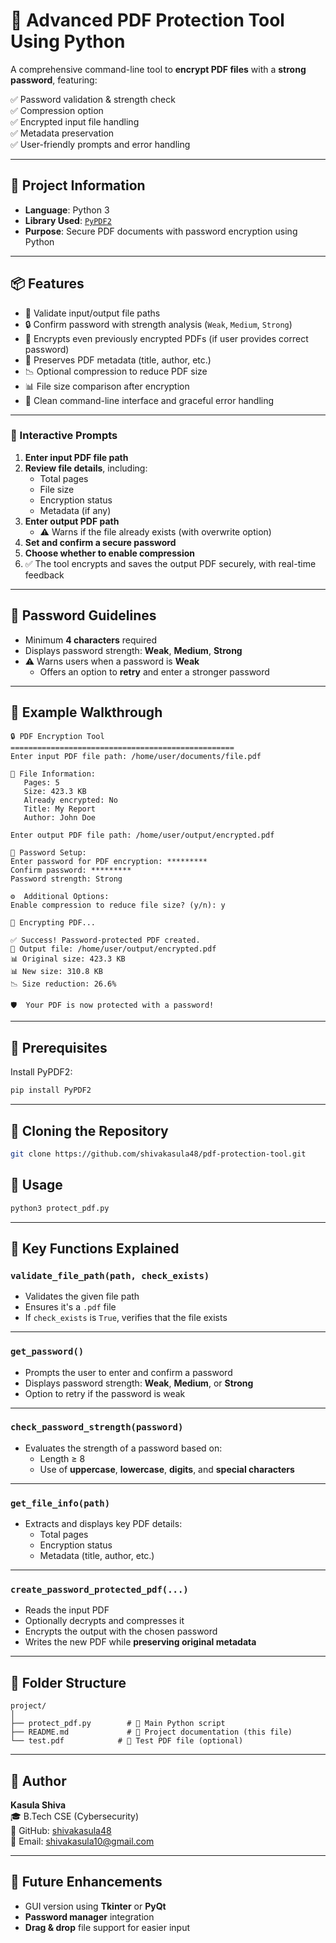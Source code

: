 # 🔐 Advanced PDF Protection Tool Using Python

A comprehensive command-line tool to **encrypt PDF files** with a **strong password**, featuring:

✅ Password validation & strength check  
✅ Compression option  
✅ Encrypted input file handling  
✅ Metadata preservation  
✅ User-friendly prompts and error handling

---

## 📁 Project Information
 
- **Language**: Python 3  
- **Library Used**: [`PyPDF2`](https://pypi.org/project/PyPDF2/)  
- **Purpose**: Secure PDF documents with password encryption using Python  

---

## 📦 Features

- 📌 Validate input/output file paths  
- 🔒 Confirm password with strength analysis (`Weak`, `Medium`, `Strong`)  
- 🔁 Encrypts even previously encrypted PDFs (if user provides correct password)  
- 📄 Preserves PDF metadata (title, author, etc.)  
- 📉 Optional compression to reduce PDF size  
- 📊 File size comparison after encryption  
- 🧼 Clean command-line interface and graceful error handling  

---

### 🧭 Interactive Prompts

1. **Enter input PDF file path**  
2. **Review file details**, including:
   - Total pages  
   - File size  
   - Encryption status  
   - Metadata (if any)  
3. **Enter output PDF path**  
   - ⚠️ Warns if the file already exists (with overwrite option)  
4. **Set and confirm a secure password**  
5. **Choose whether to enable compression**  
6. ✅ The tool encrypts and saves the output PDF securely, with real-time feedback


---

## 🔑 Password Guidelines

- Minimum **4 characters** required
- Displays password strength: **Weak**, **Medium**, **Strong**
- ⚠️ Warns users when a password is **Weak**
  - Offers an option to **retry** and enter a stronger password

---

## 📌 Example Walkthrough

```
🔒 PDF Encryption Tool
==================================================
Enter input PDF file path: /home/user/documents/file.pdf

📄 File Information:
   Pages: 5
   Size: 423.3 KB
   Already encrypted: No
   Title: My Report
   Author: John Doe

Enter output PDF file path: /home/user/output/encrypted.pdf

🔑 Password Setup:
Enter password for PDF encryption: *********
Confirm password: *********
Password strength: Strong

⚙️  Additional Options:
Enable compression to reduce file size? (y/n): y

🔄 Encrypting PDF...

✅ Success! Password-protected PDF created.
📁 Output file: /home/user/output/encrypted.pdf
📊 Original size: 423.3 KB
📊 New size: 310.8 KB
📉 Size reduction: 26.6%

🛡️  Your PDF is now protected with a password!
```
---


## 🧰 Prerequisites

Install PyPDF2:

```bash
pip install PyPDF2
```


---
## 🧬 Cloning the Repository

```bash
git clone https://github.com/shivakasula48/pdf-protection-tool.git
```
## 🚀 Usage

```bash
python3 protect_pdf.py
```

---
## 🧠 Key Functions Explained

### `validate_file_path(path, check_exists)`
- Validates the given file path
- Ensures it's a `.pdf` file
- If `check_exists` is `True`, verifies that the file exists

---

### `get_password()`
- Prompts the user to enter and confirm a password
- Displays password strength: **Weak**, **Medium**, or **Strong**
- Option to retry if the password is weak

---

### `check_password_strength(password)`
- Evaluates the strength of a password based on:
  - Length ≥ 8
  - Use of **uppercase**, **lowercase**, **digits**, and **special characters**

---

### `get_file_info(path)`
- Extracts and displays key PDF details:
  - Total pages  
  - Encryption status  
  - Metadata (title, author, etc.)

---

### `create_password_protected_pdf(...)`
- Reads the input PDF
- Optionally decrypts and compresses it
- Encrypts the output with the chosen password
- Writes the new PDF while **preserving original metadata**


---

## 📂 Folder Structure

```
project/
│
├── protect_pdf.py        # 🔐 Main Python script
├── README.md             # 📘 Project documentation (this file)
└── test.pdf            # 📄 Test PDF file (optional)
```

---
## 🙌 Author

**Kasula Shiva**  
🎓 B.Tech CSE (Cybersecurity)  
🔗 GitHub: [shivakasula48](https://github.com/shivakasula48)  
📧 Email: [shivakasula10@gmail.com](mailto:shivakasula10@gmail.com)

---

## 🧠 Future Enhancements

- GUI version using **Tkinter** or **PyQt**
- **Password manager** integration
- **Drag & drop** file support for easier input
